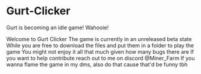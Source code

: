 # Gurt-Clicker
Gurt is becoming an idle game! Wahooie!

Welcome to Gurt Clicker
The game is currently in an unreleased beta state
While you are free to download the files and put them in a folder to play the game
You might not enjoy it all that much given how many bugs there are
If you want to help contribute reach out to me on discord @Miner_Farm
If you wanna flame the game in my dms, also do that cause that'd be funny tbh